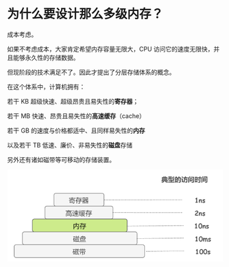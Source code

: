 # 为什么要设计那么多级内存？

成本考虑。

如果不考虑成本，大家肯定希望内存容量无限大，CPU 访问它的速度无限快，并且能够永久性的存储数据。

但现阶段的技术满足不了。因此才提出了分层存储体系的概念。

在这个体系中，计算机拥有：

若干 KB 超级快速、超级昂贵且易失性的**寄存器**；

若干 MB 快速、昂贵且易失性的**高速缓存**（cache）

若干 GB 的速度与价格都适中、且同样易失性的**内存**

以及若干 TB 低速、廉价、非易失性的**磁盘**存储

另外还有诸如磁带等可移动的存储装置。

![图片](../OS/assets/640-20210821151833124.png)
